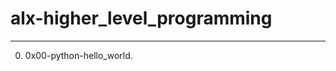 # alx-higher_level_programming

---------------------------------------
0. 0x00-python-hello_world.
